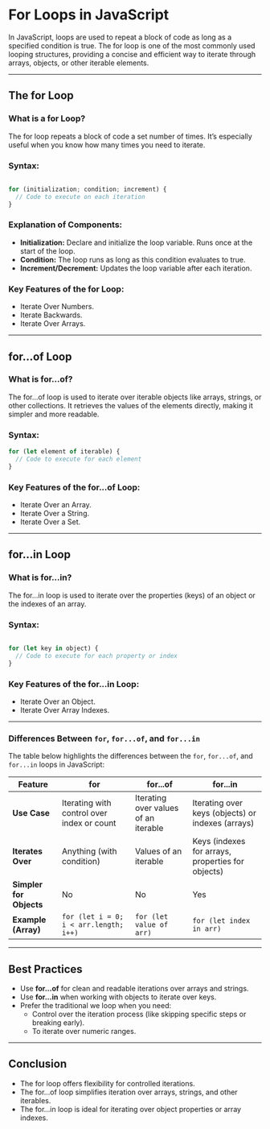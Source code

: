 # For Loops in JavaScript

In JavaScript, loops are used to repeat a block of code as long as a specified condition is true. The for loop is one of the most commonly used looping structures, providing a concise and efficient way to iterate through arrays, objects, or other iterable elements.

---

## The for Loop

### What is a for Loop?

The for loop repeats a block of code a set number of times. It’s especially useful when you know how many times you need to iterate.

### Syntax:

```javascript

for (initialization; condition; increment) {
  // Code to execute on each iteration
}

```

### Explanation of Components:

- **Initialization:** Declare and initialize the loop variable. Runs once at the start of the loop.
- **Condition:** The loop runs as long as this condition evaluates to true.
- **Increment/Decrement:** Updates the loop variable after each iteration.

### Key Features of the for Loop:

- Iterate Over Numbers.
- Iterate Backwards.
- Iterate Over Arrays.

---

## for...of Loop

### What is for...of?

The for...of loop is used to iterate over iterable objects like arrays, strings, or other collections. It retrieves the values of the elements directly, making it simpler and more readable.

### Syntax:

```javascript
for (let element of iterable) {
  // Code to execute for each element
}
```

### Key Features of the for...of Loop:

- Iterate Over an Array.
- Iterate Over a String.
- Iterate Over a Set.

---

## for...in Loop

### What is for...in?

The for...in loop is used to iterate over the properties (keys) of an object or the indexes of an array.

### Syntax:

```javascript

for (let key in object) {
  // Code to execute for each property or index
}

```

### Key Features of the for...in Loop:

- Iterate Over an Object.
- Iterate Over Array Indexes.

---

### Differences Between `for`, `for...of`, and `for...in`

The table below highlights the differences between the `for`, `for...of`, and `for...in` loops in JavaScript:


| **Feature**             | **for**                                    | **for...of**                      | **for...in**                     |
|-------------------------|-----------------------------------------   |------------------------------------|-----------------------------------|
| **Use Case**            | Iterating with control over index or count | Iterating over values of an iterable | Iterating over keys (objects) or indexes (arrays) |
| **Iterates Over**       | Anything (with condition)                  | Values of an iterable              | Keys (indexes for arrays, properties for objects)   |
| **Simpler for Objects** | No                                         | No                                 | Yes                               |
| **Example (Array)**     | `for (let i = 0; i < arr.length; i++)`     | `for (let value of arr)`           | `for (let index in arr)`          |

---

## Best Practices

- Use **for...of** for clean and readable iterations over arrays and strings.
- Use **for...in** when working with objects to iterate over keys.
- Prefer the traditional we loop when you need:
     - Control over the iteration process (like skipping specific steps or breaking early).
     - To iterate over numeric ranges.

---

## Conclusion

- The for loop offers flexibility for controlled iterations.
- The for...of loop simplifies iteration over arrays, strings, and other iterables.
- The for...in loop is ideal for iterating over object properties or array indexes.
